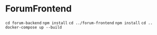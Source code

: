 # ForumFrontend

`cd forum-backend`
`npm install`
`cd ../forum-frontend`
`npm install`
`cd ..`
`docker-compose up --build`


